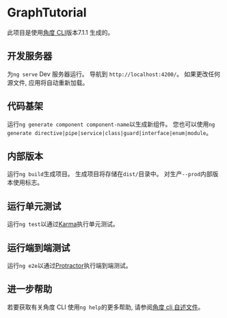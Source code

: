 # <a name="graphtutorial"></a>GraphTutorial

此项目是使用[角度 CLI](https://github.com/angular/angular-cli)版本7.1.1 生成的。

## <a name="development-server"></a>开发服务器

为`ng serve` Dev 服务器运行。 导航到 `http://localhost:4200/`。 如果更改任何源文件, 应用将自动重新加载。

## <a name="code-scaffolding"></a>代码基架

运行`ng generate component component-name`以生成新组件。 您也可以使用`ng generate directive|pipe|service|class|guard|interface|enum|module`。

## <a name="build"></a>内部版本

运行`ng build`生成项目。 生成项目将存储在`dist/`目录中。 对生产`--prod`内部版本使用标志。

## <a name="running-unit-tests"></a>运行单元测试

运行`ng test`以通过[Karma](https://karma-runner.github.io)执行单元测试。

## <a name="running-end-to-end-tests"></a>运行端到端测试

运行`ng e2e`以通过[Protractor](http://www.protractortest.org/)执行端到端测试。

## <a name="further-help"></a>进一步帮助

若要获取有关角度 CLI 使用`ng help`的更多帮助, 请参阅[角度 cli 自述文件](https://github.com/angular/angular-cli/blob/master/README.md)。
